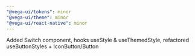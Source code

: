```yaml
---
"@vega-ui/tokens": minor
"@vega-ui/theme": minor
"@vega-ui/react-native": minor
---
```


Added Switch component, hooks useStyle & useThemedStyle, refactored useButtonStyles + IconButton/Button
